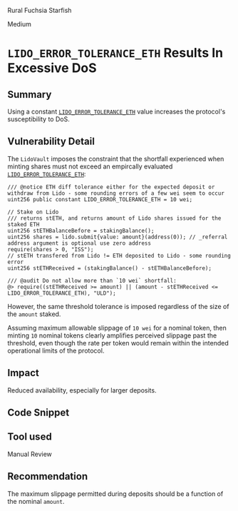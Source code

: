 Rural Fuchsia Starfish

Medium

# `LIDO_ERROR_TOLERANCE_ETH` Results In Excessive DoS

## Summary

Using a constant [`LIDO_ERROR_TOLERANCE_ETH`](https://github.com/sherlock-audit/2024-08-saffron-finance/blob/38dd9c8436db341c331f1b14545770c1766fc0ee/lido-fiv/contracts/LidoVault.sol#L1018C27-L1018C51) value increases the protocol's susceptibility to DoS.

## Vulnerability Detail

The `LidoVault` imposes the constraint that the shortfall experienced when minting shares must not exceed an empircally evaluated [`LIDO_ERROR_TOLERANCE_ETH`](https://github.com/sherlock-audit/2024-08-saffron-finance/blob/38dd9c8436db341c331f1b14545770c1766fc0ee/lido-fiv/contracts/LidoVault.sol#L1018C27-L1018C51):

```solidity
/// @notice ETH diff tolerance either for the expected deposit or withdraw from Lido - some rounding errors of a few wei seem to occur
uint256 public constant LIDO_ERROR_TOLERANCE_ETH = 10 wei;
```

```solidity
// Stake on Lido
/// returns stETH, and returns amount of Lido shares issued for the staked ETH
uint256 stETHBalanceBefore = stakingBalance();
uint256 shares = lido.submit{value: amount}(address(0)); // _referral address argument is optional use zero address
require(shares > 0, "ISS");
// stETH transfered from Lido != ETH deposited to Lido - some rounding error
uint256 stETHReceived = (stakingBalance() - stETHBalanceBefore);

/// @audit Do not allow more than `10 wei` shortfall:
@> require((stETHReceived >= amount) || (amount - stETHReceived <= LIDO_ERROR_TOLERANCE_ETH), "ULD");
```

However, the same threshold tolerance is imposed regardless of the size of the `amount` staked.

Assuming maximum allowable slippage of `10 wei` for a nominal token, then minting `10` nominal tokens clearly amplifies perceived slippage past the threshold, even though the rate per token would remain within the intended operational limits of the protocol.

## Impact

Reduced availability, especially for larger deposits.

## Code Snippet

## Tool used

Manual Review

## Recommendation

The maximum slippage permitted during deposits should be a function of the nominal `amount`.
